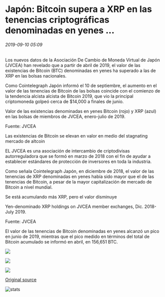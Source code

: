 # Japón: Bitcoin supera a XRP en las tenencias criptográficas denominadas en yenes ...

###### 2019-09-10 05:09

Los nuevos datos de la Asociación De Cambio de Moneda Virtual de Japón (JVCEA) han revelado que a partir de abril de 2019, el valor de las existencias de Bitcoin (BTC) denominadas en yenes ha superado a las de XRP en las bolsas nacionales.

Como Cointelegraph Japón informó el 10 de septiembre, el aumento en el valor de las tenencias de Bitcoin de las bolsas coincide con el comienzo de la tendencia alcista alcista de Bitcoin 2019, que vio la principal criptomoneda golpeó cerca de $14,000 a finales de junio.

Valor de las existencias denominadas en yenes Bitcoin (rojo) y XRP (azul) en las bolsas de miembros de JVCEA, enero-julio de 2019.

Fuente: JVCEA

Las existencias de Bitcoin se elevan en valor en medio del stagnating mercado de altcoin

EL JVCEA es una asociación de intercambio de criptodivisas autorreguladora que se formó en marzo de 2018 con el fin de ayudar a establecer estándares de protección de inversores en toda la industria.

Como señala Cointelegraph Japón, en diciembre de 2018, el valor de las tenencias de XRP denominadas en yenes había sido mayor que el de las tenencias de Bitcoin, a pesar de la mayor capitalización de mercado de Bitcoin a nivel mundial.

Se está acumulando más XRP, pero el valor disminuye

Yen-denominado XRP holdings on JVCEA member exchanges, Dic. 2018-July 2019.

Fuente: JVCEA

El valor de las tenencias de Bitcoin denominadas en yenes alcanzó un pico en junio de 2019, mientras que el pico medido en términos del total de Bitcoin acumulado se informó en abril, en 156,651 BTC.

![](https://s3.cointelegraph.com/storage/uploads/view/278a19e4b76068df014d03b5c999b339.png)

![](https://s3.cointelegraph.com/storage/uploads/view/55909c751c96e794a095ef75cc475789.png)

![](https://s3.cointelegraph.com/storage/uploads/view/58918b28e1ff88f9c9d19a952cedfdec.png)

[Original source](https://cointelegraph.com/news/japan-bitcoin-surpasses-xrp-in-yen-denominated-crypto-holdings)

![stats](https://c.statcounter.com/11760860/0/a89fa40b/1/ "stats")